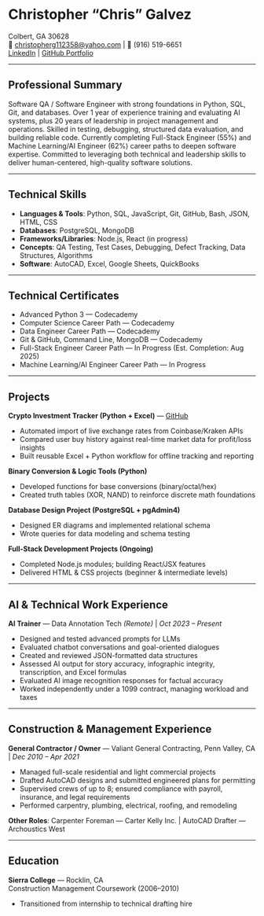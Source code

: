 # Christopher “Chris” Galvez
Colbert, GA 30628  
📧 [christopherg112358@yahoo.com](mailto:christopherg112358@yahoo.com) | 📱 (916) 519-6651  
[LinkedIn](https://www.linkedin.com/in/christopher-galvez-98bb5333b) | [GitHub Portfolio](https://github.com/cg112358/crypto-price-tracker)

---

## Professional Summary
Software QA / Software Engineer with strong foundations in Python, SQL, Git, and databases. Over 1 year of experience training and evaluating AI systems, plus 20 years of leadership in project management and operations. Skilled in testing, debugging, structured data evaluation, and building reliable code. Currently completing Full-Stack Engineer (55%) and Machine Learning/AI Engineer (62%) career paths to deepen software expertise. Committed to leveraging both technical and leadership skills to deliver human-centered, high-quality software solutions.

---

## Technical Skills
- **Languages & Tools**: Python, SQL, JavaScript, Git, GitHub, Bash, JSON, HTML, CSS  
- **Databases**: PostgreSQL, MongoDB  
- **Frameworks/Libraries**: Node.js, React (in progress)  
- **Concepts**: QA Testing, Test Cases, Debugging, Defect Tracking, Data Structures, Algorithms  
- **Software**: AutoCAD, Excel, Google Sheets, QuickBooks  

---

## Technical Certificates
- Advanced Python 3 — Codecademy  
- Computer Science Career Path — Codecademy  
- Data Engineer Career Path — Codecademy  
- Git & GitHub, Command Line, MongoDB — Codecademy  
- Full-Stack Engineer Career Path — In Progress (Est. Completion: Aug 2025)  
- Machine Learning/AI Engineer Career Path — In Progress  

---

## Projects
**Crypto Investment Tracker (Python + Excel)** — [GitHub](https://github.com/cg112358/crypto-price-tracker)  
- Automated import of live exchange rates from Coinbase/Kraken APIs  
- Compared user buy history against real-time market data for profit/loss insights  
- Built reusable Excel + Python workflow for offline tracking and reporting  

**Binary Conversion & Logic Tools (Python)**  
- Developed functions for base conversions (binary/octal/hex)  
- Created truth tables (XOR, NAND) to reinforce discrete math foundations  

**Database Design Project (PostgreSQL + pgAdmin4)**  
- Designed ER diagrams and implemented relational schema  
- Wrote queries for data modeling and schema testing  

**Full-Stack Development Projects (Ongoing)**  
- Completed Node.js modules; building React/JSX features  
- Delivered HTML & CSS projects (beginner & intermediate levels)  

---

## AI & Technical Work Experience
**AI Trainer** — Data Annotation Tech *(Remote)* | *Oct 2023 – Present*  
- Designed and tested advanced prompts for LLMs  
- Evaluated chatbot conversations and goal-oriented dialogues  
- Created and reviewed JSON-formatted data structures  
- Assessed AI output for story accuracy, infographic integrity, transcription, and Excel formulas  
- Evaluated AI image recognition responses for factual accuracy  
- Worked independently under a 1099 contract, managing workload and taxes  

---

## Construction & Management Experience
**General Contractor / Owner** — Valiant General Contracting, Penn Valley, CA | *Dec 2010 – Apr 2021*  
- Managed full-scale residential and light commercial projects  
- Drafted AutoCAD designs and submitted engineered plans for permitting  
- Supervised crews of up to 8; ensured compliance with payroll, insurance, and legal requirements  
- Performed carpentry, plumbing, electrical, roofing, and remodeling  

**Other Roles**: Carpenter Foreman — Carter Kelly Inc. | AutoCAD Drafter — Archoustics West  

---

## Education
**Sierra College** — Rocklin, CA  
Construction Management Coursework (2006–2010)  
- Transitioned from internship to technical drafting hire  
